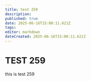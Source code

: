 ```yaml
---
title: test 259
description: 
published: true
date: 2025-06-16T15:00:11.621Z
tags: 
editor: markdown
dateCreated: 2025-06-16T15:00:11.621Z
---
```


# TEST 259
this is test 259
